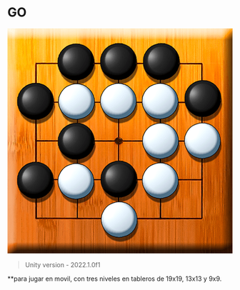 # GO

![](https://github.com/camilo1962/Go/blob/main/Assets/Sprites/icono.png)


> Unity version - 2022.1.0f1

**para jugar en movil, con tres niveles en tableros de 19x19, 13x13 y 9x9.


